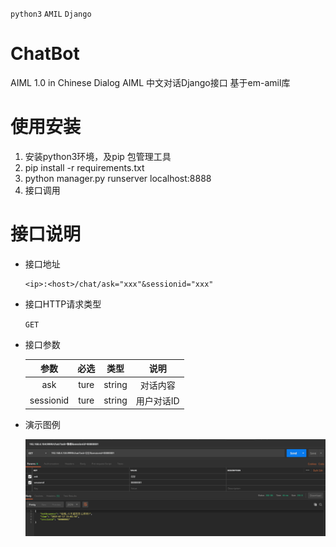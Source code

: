 `python3` `AMIL` `Django`
# ChatBot

AIML 1.0 in Chinese Dialog
AIML 中文对话Django接口 基于em-amil库

# 使用安装 
  1. 安装python3环境，及pip 包管理工具
  2. pip install -r requirements.txt
  3. python manager.py runserver localhost:8888
  4. 接口调用
# 接口说明
  - 接口地址  
  
        <ip>:<host>/chat/ask="xxx"&sessionid="xxx"   
  
  - 接口HTTP请求类型  
    
    `GET`
    
  - 接口参数
  
    参数|必选|类型|说明
    :----:|:---:|:---:|:---:
    ask  |ture    |string|对话内容
    sessionid|ture|string|用户对话ID
  
  - 演示图例 
  
    ![avatar](./images/postmancapture.png)
